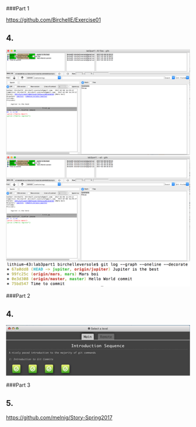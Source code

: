 ###Part 1

https://github.com/BirchellE/Exercise01

## 4.

![alt](images/gitk.png)
![alt](images/gitk-all.png)
![alt](images/git-log.png)

###Part 2

## 4.

![alt](images/git-branch.png)

###Part 3

## 5.
https://github.com/melnig/Story-Spring2017

